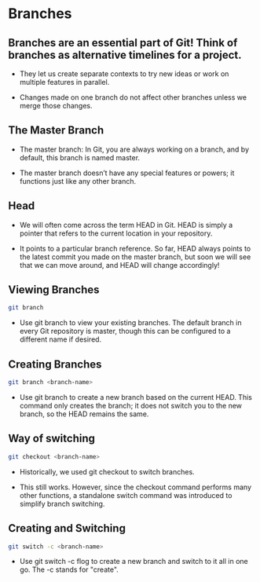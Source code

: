 # Branches

## Branches are an essential part of Git! Think of branches as alternative timelines for a project. 

- They let us create separate contexts to try new ideas or work on multiple features in parallel.

- Changes made on one branch do not affect other branches unless we merge those changes.

## The Master Branch

- The master branch: In Git, you are always working on a branch, and by default, this branch is named master.

- The master branch doesn’t have any special features or powers; it functions just like any other branch.

## Head

- We will often come across the term HEAD in Git. HEAD is simply a pointer that refers to the current location in your repository.

- It points to a particular branch reference. So far, HEAD always points to the latest commit you made on the master branch, but soon we will see that we can move around, and HEAD will change accordingly!

## Viewing Branches

   ```sh
   git branch
   ```

- Use git branch to view your existing branches. The default branch in every Git repository is master, though this can be configured to a different name if desired.

## Creating Branches

   ```sh
   git branch <branch-name>
   ```

- Use git branch <branch-name> to create a new branch based on the current HEAD. This command only creates the branch; it does not switch you to the new branch, so the HEAD remains the same.

## Way of switching

   ```sh
   git checkout <branch-name>
   ```
- Historically, we used git checkout <branch-name> to switch branches.
  
- This still works. However, since the checkout command performs many other functions, a standalone switch command was introduced to simplify branch switching.

## Creating and Switching

   ```sh
   git switch -c <branch-name>
   ```
- Use git switch -c flog to create a new branch and switch to it all in one go. The -c stands for "create".
